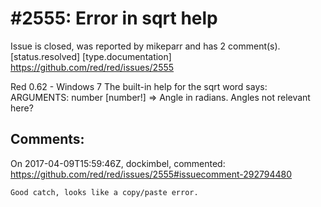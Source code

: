 
#2555: Error in sqrt help
================================================================================
Issue is closed, was reported by mikeparr and has 2 comment(s).
[status.resolved] [type.documentation]
<https://github.com/red/red/issues/2555>

Red 0.62 - Windows 7
The built-in help for the sqrt word says:
ARGUMENTS:
     number   [number!]  => Angle in radians. 
Angles not relevant here?



Comments:
--------------------------------------------------------------------------------

On 2017-04-09T15:59:46Z, dockimbel, commented:
<https://github.com/red/red/issues/2555#issuecomment-292794480>

    Good catch, looks like a copy/paste error.

